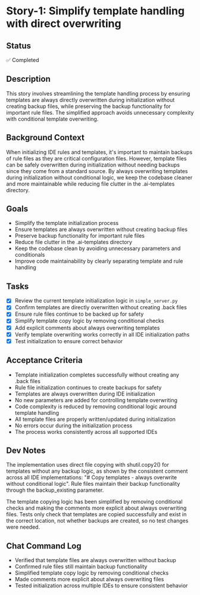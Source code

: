 # Story-1: Simplify template handling with direct overwriting

## Status
✅ Completed

## Description
This story involves streamlining the template handling process by ensuring templates are always directly overwritten during initialization without creating backup files, while preserving the backup functionality for important rule files. The simplified approach avoids unnecessary complexity with conditional template overwriting.

## Background Context
When initializing IDE rules and templates, it's important to maintain backups of rule files as they are critical configuration files. However, template files can be safely overwritten during initialization without needing backups since they come from a standard source. By always overwriting templates during initialization without conditional logic, we keep the codebase cleaner and more maintainable while reducing file clutter in the .ai-templates directory.

## Goals
- Simplify the template initialization process
- Ensure templates are always overwritten without creating backup files
- Preserve backup functionality for important rule files
- Reduce file clutter in the .ai-templates directory
- Keep the codebase clean by avoiding unnecessary parameters and conditionals
- Improve code maintainability by clearly separating template and rule handling

## Tasks
- [x] Review the current template initialization logic in `simple_server.py`
- [x] Confirm templates are directly overwritten without creating .back files
- [x] Ensure rule files continue to be backed up for safety
- [x] Simplify template copy logic by removing conditional checks
- [x] Add explicit comments about always overwriting templates
- [x] Verify template overwriting works correctly in all IDE initialization paths
- [x] Test initialization to ensure correct behavior

## Acceptance Criteria
- Template initialization completes successfully without creating any .back files
- Rule file initialization continues to create backups for safety
- Templates are always overwritten during IDE initialization
- No new parameters are added for controlling template overwriting
- Code complexity is reduced by removing conditional logic around template handling
- All template files are properly written/updated during initialization
- No errors occur during the initialization process
- The process works consistently across all supported IDEs

## Dev Notes
The implementation uses direct file copying with shutil.copy2() for templates without any backup logic, as shown by the consistent comment across all IDE implementations: "# Copy templates - always overwrite without conditional logic". Rule files maintain their backup functionality through the backup_existing parameter.

The template copying logic has been simplified by removing conditional checks and making the comments more explicit about always overwriting files. Tests only check that templates are copied successfully and exist in the correct location, not whether backups are created, so no test changes were needed.

## Chat Command Log 
- Verified that template files are always overwritten without backup
- Confirmed rule files still maintain backup functionality
- Simplified template copy logic by removing conditional checks
- Made comments more explicit about always overwriting files
- Tested initialization across multiple IDEs to ensure consistent behavior 